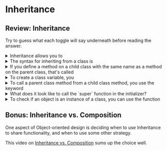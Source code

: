 # Inheritance

## Review: Inheritance

Try to guess what each toggle will say underneath before reading the answer.

<details><summary>Inheritance allows you to </summary>

reuse the code from one class in another class

</details>

<details><summary>The syntax for inheriting from a class is</summary>

You put the parent class in parentheses when you define the class.

like this: 

```python
class SQLiteDatabase(Database):
  # SQLiteDatabase inherits all the behaviors of Database
```
</details>

<details><summary>If you define a method on a child class with the same name as a method on the parent class, that's called </summary>

overriding

It's one of the main ways that you can customize and extend the behavior of a parent in a child class.
</details>

<details><summary>To create a class variable, you </summary>

add a variable at the top level of the class, like
```python
class SQLiteDatabase(Database):
  max_connections = 1 
```
</details>

<details><summary>To call a parent class method from a child class method, you use the keyword </summary>

`super`. It effectively gives you access to the parent class's methods.

here's an example:

```python
class SQLiteDatabase(Database):
  def connect(self, connection_string):
    if len(self.connections) < self.max_connections:
      return super().connect(connection_string)
    else:
      raise DatabaseConnectionError("Max connections exceeded.")
```

Instead of rebuilding the `connect` method, this code reuses the parent class's implementation, but also does additional logic.
</details>

<details><summary>What does it look like to call the `super` function in the initializer?</summary>

Initializing in a child class means passing through any args for the parent class as well as performing any specific initialization for the child class.

```python
class SQLiteDatabase(Database):
  def __init__(self, options):
    self.connections = []
    super().__init__(options)
```
</details>

<details><summary>To check if an object is an instance of a class, you can use the function</summary>

`isinstance`

```python
isinstance(db, SQLiteDatabase)
isinstance(db, Database)
```

It returns True if the object is an instance of the class, or if the class is an ancestor of its class.
</details>

## Bonus: Inheritance vs. Composition

One aspect of Object-oriented design is deciding when to use Inheritance to share functionality, and when to use some other strategy.

This video on [Inheritance vs. Composition](https://www.youtube.com/watch?v=hxGOiiR9ZKg) sums up the choice well.
